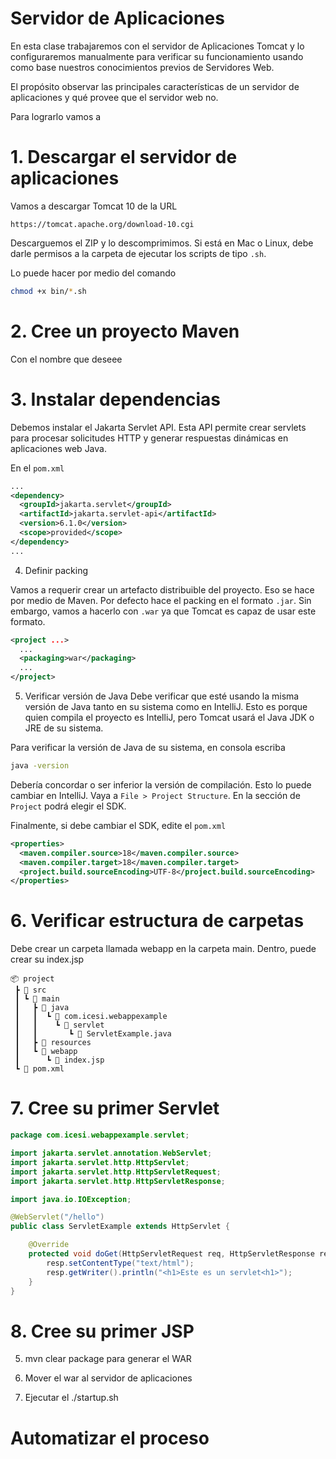 # Servidor de Aplicaciones

En esta clase trabajaremos con el servidor de Aplicaciones Tomcat y lo configuraremos manualmente para verificar su funcionamiento usando como base nuestros conocimientos previos de Servidores Web.

El propósito observar las principales características de un servidor de aplicaciones y qué provee que el servidor web no.

Para lograrlo vamos a 

# 1. Descargar el servidor de aplicaciones 

Vamos a descargar Tomcat 10 de la URL

```
https://tomcat.apache.org/download-10.cgi
```

Descarguemos el ZIP y lo descomprimimos. Si está en Mac o Linux, debe darle permisos a la carpeta de ejecutar los scripts de tipo `.sh`.

Lo puede hacer por medio del comando
```sh
chmod +x bin/*.sh
```

# 2. Cree un proyecto Maven
Con el nombre que deseee

# 3. Instalar dependencias
Debemos instalar el Jakarta Servlet API. Esta API permite crear servlets para procesar solicitudes HTTP y generar respuestas dinámicas en aplicaciones web Java.

En el `pom.xml`

```xml
...
<dependency>
  <groupId>jakarta.servlet</groupId>
  <artifactId>jakarta.servlet-api</artifactId>
  <version>6.1.0</version>
  <scope>provided</scope>
</dependency>
...
```

4. Definir packing

Vamos a requerir crear un artefacto distribuible del proyecto. Eso se hace por medio de Maven. Por defecto hace el packing en el formato `.jar`. Sin embargo, vamos a hacerlo con `.war` ya que Tomcat es capaz de usar este formato.

```xml
<project ...>
  ...
  <packaging>war</packaging>
  ...
</project>
```

5. Verificar versión de Java
Debe verificar que esté usando la misma versión de Java tanto en su sistema como en IntelliJ. Esto es porque quien compila el proyecto es IntelliJ, pero Tomcat usará el Java JDK o JRE de su sistema.

Para verificar la versión de Java de su sistema, en consola escriba
```sh
java -version
```

Debería concordar o ser inferior la versión de compilación. Esto lo puede cambiar en IntelliJ. Vaya a `File > Project Structure`. En la sección de `Project` podrá elegir el SDK. 

Finalmente, si debe cambiar el SDK, edite el `pom.xml`

```xml
<properties>
  <maven.compiler.source>18</maven.compiler.source>
  <maven.compiler.target>18</maven.compiler.target>
  <project.build.sourceEncoding>UTF-8</project.build.sourceEncoding>
</properties>
```

# 6. Verificar estructura de carpetas

Debe crear un carpeta llamada webapp en la carpeta main. Dentro, puede crear su index.jsp

```
📦 project
 ┣ 📂 src
 ┃ ┗ 📂 main
 ┃   ┣ 📂 java
 ┃   ┃  ┗ 📂 com.icesi.webappexample
 ┃   ┃    ┗ 📂 servlet
 ┃   ┃       ┗ 📜 ServletExample.java
 ┃   ┣ 📂 resources              
 ┃   ┗ 📂 webapp
 ┃      ┗ 📜 index.jsp
 ┗ 📜 pom.xml 
```

# 7. Cree su primer Servlet

```java
package com.icesi.webappexample.servlet;

import jakarta.servlet.annotation.WebServlet;
import jakarta.servlet.http.HttpServlet;
import jakarta.servlet.http.HttpServletRequest;
import jakarta.servlet.http.HttpServletResponse;

import java.io.IOException;

@WebServlet("/hello")
public class ServletExample extends HttpServlet {

    @Override
    protected void doGet(HttpServletRequest req, HttpServletResponse resp) throws IOException {
        resp.setContentType("text/html");
        resp.getWriter().println("<h1>Este es un servlet<h1>");
    }
}
```

# 8. Cree su primer JSP


5. mvn clear package para generar el WAR

6. Mover el war al servidor de aplicaciones

7. Ejecutar el ./startup.sh


# Automatizar el proceso

